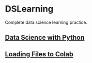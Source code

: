 # DSLearning
Complete data science learning practice.

## [Data Science with Python](https://github.com/diwashsapkota/DSLearning/tree/main/Python)

## [Loading Files to Colab](https://github.com/diwashsapkota/DSLearning/blob/main/Loading_CSV_files_to_Colab.ipynb)

